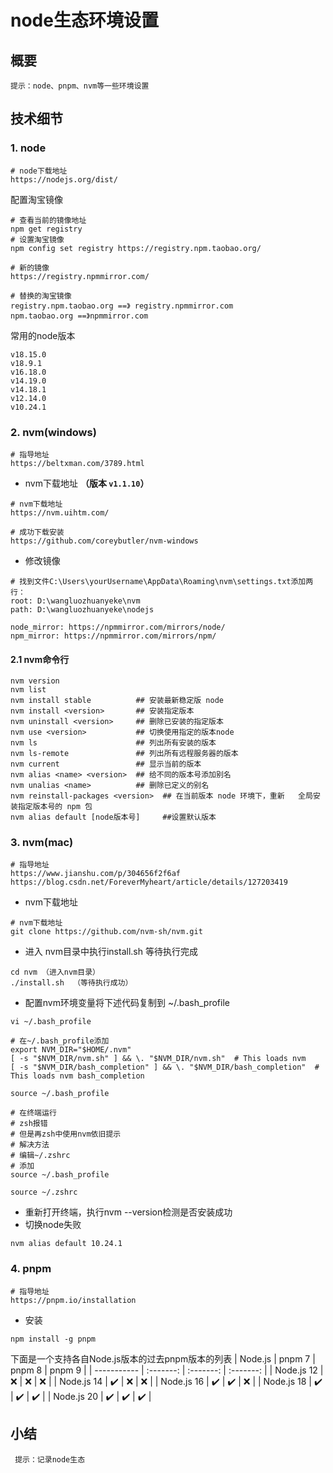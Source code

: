 # node生态环境设置

## 概要
`提示：node、pnpm、nvm等一些环境设置`

## 技术细节
### 1. node
```shell
# node下载地址
https://nodejs.org/dist/
```
配置淘宝镜像
```shell
# 查看当前的镜像地址
npm get registry
# 设置淘宝镜像
npm config set registry https://registry.npm.taobao.org/

# 新的镜像
https://registry.npmmirror.com/

# 替换的淘宝镜像
registry.npm.taobao.org ==》 registry.npmmirror.com
npm.taobao.org ==》npmmirror.com
```

常用的node版本
```shell
v18.15.0
v18.9.1
v16.18.0
v14.19.0
v14.18.1
v12.14.0
v10.24.1
```

### 2. nvm(windows)
```shell
# 指导地址
https://beltxman.com/3789.html
```
* nvm下载地址 **（版本 `v1.1.10`）**
```shell
# nvm下载地址
https://nvm.uihtm.com/

# 成功下载安装
https://github.com/coreybutler/nvm-windows
```
* 修改镜像
```shell
# 找到文件C:\Users\yourUsername\AppData\Roaming\nvm\settings.txt添加两行：
root: D:\wangluozhuanyeke\nvm
path: D:\wangluozhuanyeke\nodejs

node_mirror: https://npmmirror.com/mirrors/node/
npm_mirror: https://npmmirror.com/mirrors/npm/
```

#### 2.1 nvm命令行
```shell
nvm version
nvm list
nvm install stable          ## 安装最新稳定版 node 
nvm install <version>       ## 安装指定版本
nvm uninstall <version>     ## 删除已安装的指定版本
nvm use <version>           ## 切换使用指定的版本node
nvm ls                      ## 列出所有安装的版本
nvm ls-remote               ## 列出所有远程服务器的版本
nvm current                 ## 显示当前的版本
nvm alias <name> <version>  ## 给不同的版本号添加别名
nvm unalias <name>          ## 删除已定义的别名
nvm reinstall-packages <version>  ## 在当前版本 node 环境下，重新   全局安装指定版本号的 npm 包
nvm alias default [node版本号]     ##设置默认版本
```

### 3. nvm(mac)
```shell
# 指导地址
https://www.jianshu.com/p/304656f2f6af
https://blog.csdn.net/ForeverMyheart/article/details/127203419
```
* nvm下载地址
```shell
# nvm下载地址
git clone https://github.com/nvm-sh/nvm.git
```
* 进入 nvm目录中执行install.sh 等待执行完成
```shell
cd nvm （进入nvm目录）
./install.sh  （等待执行成功）
```
* 配置nvm环境变量将下述代码复制到 ~/.bash_profile
```shell
vi ~/.bash_profile

# 在~/.bash_profile添加
export NVM_DIR="$HOME/.nvm"
[ -s "$NVM_DIR/nvm.sh" ] && \. "$NVM_DIR/nvm.sh"  # This loads nvm
[ -s "$NVM_DIR/bash_completion" ] && \. "$NVM_DIR/bash_completion"  # This loads nvm bash_completion
```
```shell
source ~/.bash_profile

# 在终端运行
# zsh报错
# 但是再zsh中使用nvm依旧提示
# 解决方法
# 编辑~/.zshrc
# 添加
source ~/.bash_profile

source ~/.zshrc
```
* 重新打开终端，执行nvm --version检测是否安装成功
* 切换node失败
```shell
nvm alias default 10.24.1
```


### 4. pnpm
```shell
# 指导地址
https://pnpm.io/installation
```
* 安装
```shell
npm install -g pnpm
```
下面是一个支持各自Node.js版本的过去pnpm版本的列表
| Node.js     |   pnpm 7  |  pnpm 8  | pnpm 9 |
| ----------- | :-------: | :-------: | :-------: |
| Node.js 12  |   ❌   |   ❌ |   ❌ |
| Node.js 14  |   ✔️   |   ❌ |   ❌ |
| Node.js 16  |   ✔️   |   ✔️ |   ❌ |
| Node.js 18  |   ✔️   |   ✔️ |   ✔️ |
| Node.js 20  |   ✔️   |   ✔️ |   ✔️ |



## 小结
` 提示：记录node生态`

